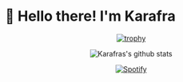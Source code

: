 # :wave: Hello there! I'm Karafra

<div align="center">

[![trophy](https://github-profile-trophy.vercel.app/?username=karafra&theme=onedark)](https://github.com/ryo-ma/github-profile-trophy)

![Karafras's github stats](https://github-readme-stats.vercel.app/api?username=karafra&show_icons=true&title_color=fff&icon_color=79ff97&text_color=9f9f9f&bg_color=151515)

[![Spotify](https://personal-readme.herokuapp.com/api/spotify?background_color=0d1117&border_color=ffffff)](https://open.spotify.com/user/216lxazexqtqgw4utce3jqqqq)

</div>
